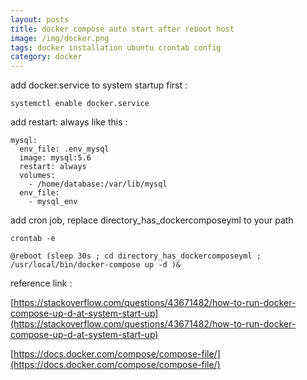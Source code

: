 ```yaml
---
layout: posts
title: docker compose auto start after reboot host
image: /img/docker.png
tags: docker installation ubuntu crontab config
category: docker
---
```


add docker.service to system startup first :

```
systemctl enable docker.service
```

add restart: always like this :

```
mysql:
  env_file: .env_mysql
  image: mysql:5.6
  restart: always
  volumes:
    - /home/database:/var/lib/mysql
  env_file:
    - mysql_env
```

add cron job, replace directory_has_dockercomposeyml to your path

```
crontab -e

@reboot (sleep 30s ; cd directory_has_dockercomposeyml ; /usr/local/bin/docker-compose up -d )&
```

reference link :

[https://stackoverflow.com/questions/43671482/how-to-run-docker-compose-up-d-at-system-start-up](https://stackoverflow.com/questions/43671482/how-to-run-docker-compose-up-d-at-system-start-up)

[https://docs.docker.com/compose/compose-file/](https://docs.docker.com/compose/compose-file/)
